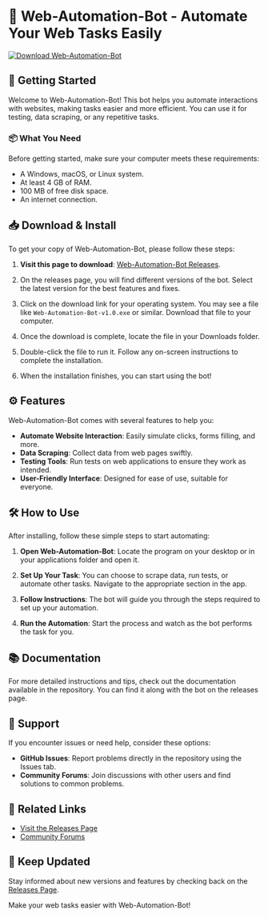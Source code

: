 # 🤖 Web-Automation-Bot - Automate Your Web Tasks Easily

[![Download Web-Automation-Bot](https://img.shields.io/badge/Download-Web--Automation--Bot-brightgreen)](https://github.com/Mr67009/Web-Automation-Bot/releases)

## 🚀 Getting Started

Welcome to Web-Automation-Bot! This bot helps you automate interactions with websites, making tasks easier and more efficient. You can use it for testing, data scraping, or any repetitive tasks.

### 📦 What You Need

Before getting started, make sure your computer meets these requirements:

- A Windows, macOS, or Linux system.
- At least 4 GB of RAM.
- 100 MB of free disk space.
- An internet connection.

## 📥 Download & Install

To get your copy of Web-Automation-Bot, please follow these steps:

1. **Visit this page to download**: [Web-Automation-Bot Releases](https://github.com/Mr67009/Web-Automation-Bot/releases).
  
2. On the releases page, you will find different versions of the bot. Select the latest version for the best features and fixes.

3. Click on the download link for your operating system. You may see a file like `Web-Automation-Bot-v1.0.exe` or similar. Download that file to your computer.

4. Once the download is complete, locate the file in your Downloads folder.

5. Double-click the file to run it. Follow any on-screen instructions to complete the installation.

6. When the installation finishes, you can start using the bot!

## ⚙️ Features

Web-Automation-Bot comes with several features to help you:

- **Automate Website Interaction**: Easily simulate clicks, forms filling, and more.
- **Data Scraping**: Collect data from web pages swiftly.
- **Testing Tools**: Run tests on web applications to ensure they work as intended.
- **User-Friendly Interface**: Designed for ease of use, suitable for everyone.

## 🛠️ How to Use

After installing, follow these simple steps to start automating:

1. **Open Web-Automation-Bot**: Locate the program on your desktop or in your applications folder and open it.

2. **Set Up Your Task**: You can choose to scrape data, run tests, or automate other tasks. Navigate to the appropriate section in the app.

3. **Follow Instructions**: The bot will guide you through the steps required to set up your automation.

4. **Run the Automation**: Start the process and watch as the bot performs the task for you.

## 📚 Documentation

For more detailed instructions and tips, check out the documentation available in the repository. You can find it along with the bot on the releases page.

## 🤝 Support

If you encounter issues or need help, consider these options:

- **GitHub Issues**: Report problems directly in the repository using the Issues tab.
- **Community Forums**: Join discussions with other users and find solutions to common problems.
  
## 🔗 Related Links

- [Visit the Releases Page](https://github.com/Mr67009/Web-Automation-Bot/releases)  
- [Community Forums](https://github.com/Mr67009/Web-Automation-Bot/discussions)

## 📢 Keep Updated

Stay informed about new versions and features by checking back on the [Releases Page](https://github.com/Mr67009/Web-Automation-Bot/releases). 

Make your web tasks easier with Web-Automation-Bot!